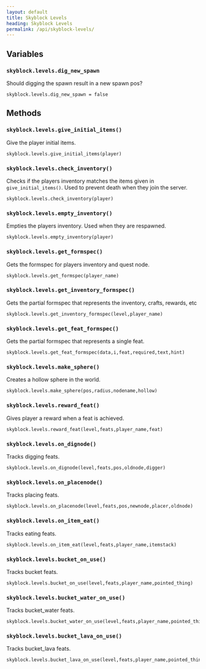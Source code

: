```yaml
---
layout: default
title: Skyblock Levels
heading: Skyblock Levels
permalink: /api/skyblock-levels/
---
```



## Variables

### `skyblock.levels.dig_new_spawn`

Should digging the spawn result in a new spawn pos?

```
skyblock.levels.dig_new_spawn = false
```

## Methods

### `skyblock.levels.give_initial_items()`

Give the player initial items.

```
skyblock.levels.give_initial_items(player)
```

### `skyblock.levels.check_inventory()`

Checks if the players inventory matches the items given in `give_initial_items()`.  Used to prevent death when they join the server.

```
skyblock.levels.check_inventory(player)
```

### `skyblock.levels.empty_inventory()`

Empties the players inventory.  Used when they are respawned.

```
skyblock.levels.empty_inventory(player)
```

### `skyblock.levels.get_formspec()`

Gets the formspec for players inventory and quest node.

```
skyblock.levels.get_formspec(player_name)
```

### `skyblock.levels.get_inventory_formspec()`

Gets the partial formspec that represents the inventory, crafts, rewards, etc

```
skyblock.levels.get_inventory_formspec(level,player_name)
```

### `skyblock.levels.get_feat_formspec()`

Gets the partial formspec that represents a single feat.

```
skyblock.levels.get_feat_formspec(data,i,feat,required,text,hint)
```

### `skyblock.levels.make_sphere()`

Creates a hollow sphere in the world.

```
skyblock.levels.make_sphere(pos,radius,nodename,hollow)
```

### `skyblock.levels.reward_feat()`

Gives player a reward when a feat is achieved.

```
skyblock.levels.reward_feat(level,feats,player_name,feat)
```

### `skyblock.levels.on_dignode()`

Tracks digging feats.

```
skyblock.levels.on_dignode(level,feats,pos,oldnode,digger)
```

### `skyblock.levels.on_placenode()`

Tracks placing feats.

```
skyblock.levels.on_placenode(level,feats,pos,newnode,placer,oldnode)
```

### `skyblock.levels.on_item_eat()`

Tracks eating feats.

```
skyblock.levels.on_item_eat(level,feats,player_name,itemstack)
```

### `skyblock.levels.bucket_on_use()`

Tracks bucket feats.

```
skyblock.levels.bucket_on_use(level,feats,player_name,pointed_thing)
```

### `skyblock.levels.bucket_water_on_use()`

Tracks bucket_water feats.

```
skyblock.levels.bucket_water_on_use(level,feats,player_name,pointed_thing)
```

### `skyblock.levels.bucket_lava_on_use()`

Tracks bucket_lava feats.

```
skyblock.levels.bucket_lava_on_use(level,feats,player_name,pointed_thing)
```

